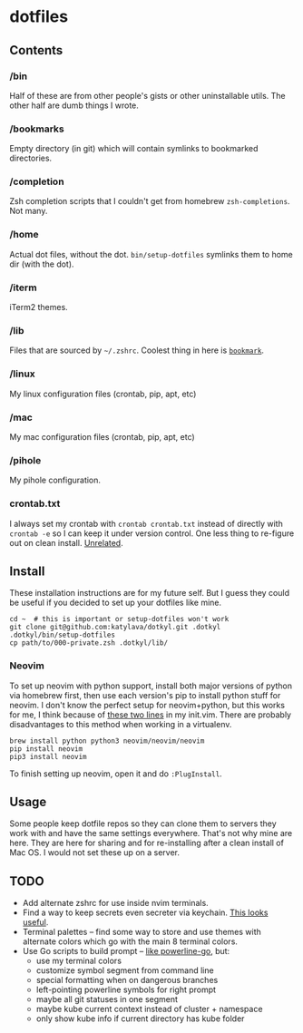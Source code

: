 # dotfiles

## Contents

### /bin

Half of these are from other people's gists or other uninstallable utils. The
other half are dumb things I wrote.

### /bookmarks

Empty directory (in git) which will contain symlinks to bookmarked directories.

### /completion

Zsh completion scripts that I couldn't get from homebrew `zsh-completions`. Not
many.

### /home

Actual dot files, without the dot. `bin/setup-dotfiles` symlinks them to home
dir (with the dot).

### /iterm

iTerm2 themes.

### /lib

Files that are sourced by `~/.zshrc`. Coolest thing in here is
[`bookmark`](https://github.com/katylava/dotkyl/blob/master/lib/080-bookmarks.zsh).

### /linux

My linux configuration files (crontab, pip, apt, etc)

### /mac

My mac configuration files (crontab, pip, apt, etc)

### /pihole

My pihole configuration.

### crontab.txt

I always set my crontab with `crontab crontab.txt` instead of directly with
`crontab -e` so I can keep it under version control. One less thing to
re-figure out on clean install.
[Unrelated](https://www.youtube.com/watch?v=r7ANZ8Osnz4).


## Install

These installation instructions are for my future self. But I guess they could
be useful if you decided to set up your dotfiles like mine.

```
cd ~  # this is important or setup-dotfiles won't work
git clone git@github.com:katylava/dotkyl.git .dotkyl
.dotkyl/bin/setup-dotfiles
cp path/to/000-private.zsh .dotkyl/lib/
```

### Neovim

To set up neovim with python support, install both major versions of
python via homebrew first, then use each version's pip to install python stuff
for neovim. I don't know the perfect setup for neovim+python, but this works
for me, I think because of [these two
lines](https://github.com/katylava/dotkyl/blob/adc90bc8be25a39952b7f24832c62a955149a07f/nvim/init.vim#L1-L2)
in my init.vim. There are probably disadvantages to this method when working in
a virtualenv.

```
brew install python python3 neovim/neovim/neovim
pip install neovim
pip3 install neovim
```

To finish setting up neovim, open it and do `:PlugInstall`.


## Usage

Some people keep dotfile repos so they can clone them to servers they work with
and have the same settings everywhere. That's not why mine are here. They are
here for sharing and for re-installing after a clean install of Mac OS. I would
not set these up on a server.


## TODO

* Add alternate zshrc for use inside nvim terminals.
* Find a way to keep secrets even secreter via keychain. [This looks
  useful](https://github.com/sorah/envchain).
* Terminal palettes – find some way to store and use themes with alternate
  colors which go with the main 8 terminal colors.
* Use Go scripts to build prompt – [like
  powerline-go](https://github.com/justjanne/powerline-go), but:
  - use my terminal colors
  - customize symbol segment from command line
  - special formatting when on dangerous branches
  - left-pointing powerline symbols for right prompt
  - maybe all git statuses in one segment
  - maybe kube current context instead of cluster + namespace
  - only show kube info if current directory has kube folder


